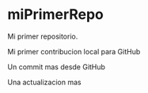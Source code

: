 # miPrimerRepo

Mi primer repositorio.

Mi primer contribucion local para GitHub    

Un commit mas desde GitHub

Una actualizacion mas
